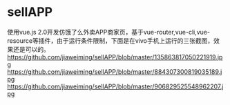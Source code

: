 # sellAPP
使用vue.js 2.0开发仿饿了么外卖APP商家页，基于vue-router,vue-cli,vue-resource等插件，由于运行条件限制，下面是在vivo手机上运行的三张截图，效果还是可以的。
https://github.com/jiaweiming/sellAPP/blob/master/135863817050221919.jpg
https://github.com/jiaweiming/sellAPP/blob/master/884307300819035189.jpg
https://github.com/jiaweiming/sellAPP/blob/master/906829525548962207.jpg
